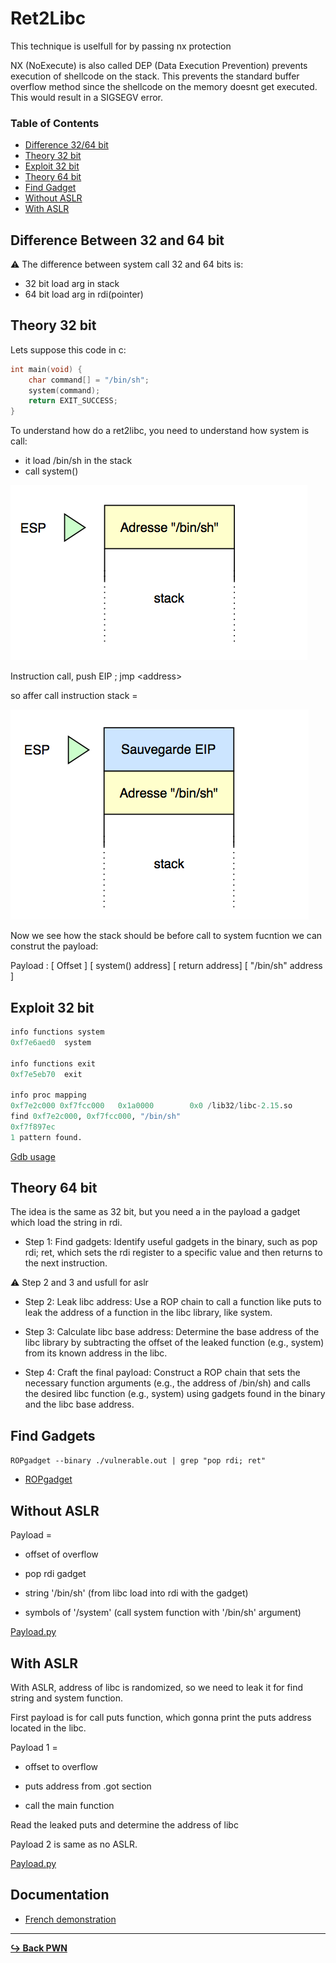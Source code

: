 # Ret2Libc

This technique is uselfull for by passing nx protection

NX (NoExecute) is also called DEP (Data Execution Prevention) prevents execution of shellcode on the stack. This prevents the standard buffer overflow method since the shellcode on the memory doesnt get executed. This would result in a SIGSEGV error.

### Table of Contents

- [Difference 32/64 bit](#difference-between-32-and-64-bit)
- [Theory 32 bit](#theory-32-bit)
- [Exploit 32 bit](#exploit-32-bit)
- [Theory 64 bit](#step-with-aslr)
- [Find Gadget](#find-gadgets)
- [Without ASLR](#without-aslr)
- [With ASLR](#with-aslr)

## Difference Between 32 and 64 bit

:warning: The difference between system call 32 and 64 bits is: 

- 32 bit load arg in stack
- 64 bit load arg in rdi(pointer)

## Theory 32 bit

Lets suppose this code in c:

```c
int main(void) {
    char command[] = "/bin/sh";
    system(command);
    return EXIT_SUCCESS;
}
```

To understand how do a ret2libc, you need to understand how system is call:

- it load /bin/sh in the stack
- call system()

![stack_img](/pwn/img/stack_bin.png)

Instruction call, push EIP ; jmp \<address\>

so affer call instruction stack = 

![stack_after_call](/pwn/img/stack_after_call.png)

Now we see how the stack should be before call to system fucntion we can construt the payload: 

Payload : [ Offset ] [ system() address] [ return address] [ "/bin/sh" address ]

## Exploit 32 bit

```py
info functions system
0xf7e6aed0  system

info functions exit
0xf7e5eb70  exit

info proc mapping
0xf7e2c000 0xf7fcc000   0x1a0000        0x0 /lib32/libc-2.15.so
find 0xf7e2c000, 0xf7fcc000, "/bin/sh"
0xf7f897ec
1 pattern found.
```

[Gdb usage](/tools/gdb/gdb-usage.md)

## Theory 64 bit

The idea is the same as 32 bit, but you need a in the payload a gadget which load the string in rdi.

- Step 1: Find gadgets: Identify useful gadgets in the binary, such as pop rdi; ret, which sets the rdi register to a specific value and then returns to the next instruction.

:warning: Step 2 and 3 and usfull for aslr

- Step 2: Leak libc address: Use a ROP chain to call a function like puts to leak the address of a function in the libc library, like system.

- Step 3: Calculate libc base address: Determine the base address of the libc library by subtracting the offset of the leaked function (e.g., system) from its known address in the libc.

- Step 4: Craft the final payload: Construct a ROP chain that sets the necessary function arguments (e.g., the address of /bin/sh) and calls the desired libc function (e.g., system) using gadgets found in the binary and the libc base address.

## Find Gadgets

```ROPgadget --binary ./vulnerable.out | grep "pop rdi; ret"```

- [ROPgadget](/tools/RopGadget.md)

## Without ASLR

Payload = 

- offset of overflow

- pop rdi gadget

- string '/bin/sh' (from libc load into rdi with the gadget)

- symbols of '/system' (call system function with '/bin/sh' argument)

[Payload.py](/pwn/payload/payload_ret2libc.py)

## With ASLR

With ASLR, address of libc is randomized, so we need to leak it for find string and system function. 

First payload is for call puts function, which gonna print the puts address located in the libc.

Payload 1 = 

- offset to overflow

- puts address from .got section

- call the main function

Read the leaked puts and determine the address of libc

Payload 2 is same as no ASLR.

[Payload.py](/pwn/payload/payload_ret2libc_aslr.py)

## Documentation

- [French demonstration](https://beta.hackndo.com/retour-a-la-libc/)

---

[**:arrow_right_hook: Back PWN**](/pwn/pwn.md)

